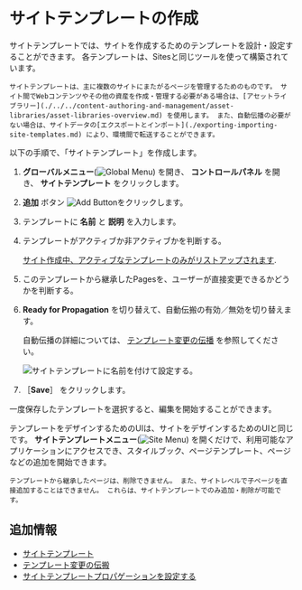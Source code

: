 # サイトテンプレートの作成

サイトテンプレートでは、サイトを作成するためのテンプレートを設計・設定することができます。 各テンプレートは、Sitesと同じツールを使って構築されています。

```{tip}
サイトテンプレートは、主に複数のサイトにまたがるページを管理するためのものです。 サイト間でWebコンテンツやその他の資産を作成・管理する必要がある場合は、[アセットライブラリー](./../../content-authoring-and-management/asset-libraries/asset-libraries-overview.md) を使用します。 また、自動伝播の必要がない場合は、サイトデータの[エクスポートとインポート](./exporting-importing-site-templates.md) により、環境間で転送することができます。
```

以下の手順で、「サイトテンプレート」を作成します。

1. **グローバルメニュー**(![Global Menu](../../../images/icon-applications-menu.png)) を開き、 **コントロールパネル** を開き、 **サイトテンプレート** をクリックします。

1. **追加** ボタン ![Add Button](../../../images/icon-add.png)をクリックします。

1. テンプレートに **名前** と **説明** を入力します。

1. テンプレートがアクティブか非アクティブかを判断する。

   [サイト作成中、アクティブなテンプレートのみがリストアップされます](../adding-a-site.md).

1. このテンプレートから継承したPagesを、ユーザーが直接変更できるかどうかを判断する。

1. **Ready for Propagation** を切り替えて、自動伝搬の有効／無効を切り替えます。

   自動伝播の詳細については、 [テンプレート変更の伝播](./propagating-template-changes.md) を参照してください。

   ![サイトテンプレートに名前を付けて設定する。](./creating-site-templates/images/01.png)

1. ［**Save**］ をクリックします。

一度保存したテンプレートを選択すると、編集を開始することができます。

テンプレートをデザインするためのUIは、サイトをデザインするためのUIと同じです。 **サイトテンプレートメニュー**(![Site Menu](../../../images/icon-product-menu.png)) を開くだけで、利用可能なアプリケーションにアクセスでき、スタイルブック、ページテンプレート、ページなどの追加を開始できます。

```{important}
テンプレートから継承したページは、削除できません。 また、サイトレベルで子ページを直接追加することはできません。 これらは、サイトテンプレートでのみ追加・削除が可能です。
```

## 追加情報

* [サイトテンプレート](../site-templates.md)
* [テンプレート変更の伝搬](./propagating-template-changes.md)
* [サイトテンプレートプロパゲーションを設定する](./configuring-site-template-propagation.md)
